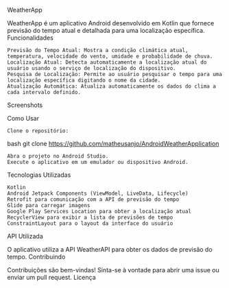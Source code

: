 WeatherApp

WeatherApp é um aplicativo Android desenvolvido em Kotlin que fornece previsão do tempo atual e detalhada para uma localização específica.
Funcionalidades

    Previsão do Tempo Atual: Mostra a condição climática atual, temperatura, velocidade do vento, umidade e probabilidade de chuva.
    Localização Atual: Detecta automaticamente a localização atual do usuário usando o serviço de localização do dispositivo.
    Pesquisa de Localização: Permite ao usuário pesquisar o tempo para uma localização específica digitando o nome da cidade.
    Atualização Automática: Atualiza automaticamente os dados do clima a cada intervalo definido.

Screenshots

    
Como Usar

    Clone o repositório:

bash git clone https://github.com/matheusanjo/AndroidWeatherApplication

    Abra o projeto no Android Studio.
    Execute o aplicativo em um emulador ou dispositivo Android.

Tecnologias Utilizadas

    Kotlin
    Android Jetpack Components (ViewModel, LiveData, Lifecycle)
    Retrofit para comunicação com a API de previsão do tempo
    Glide para carregar imagens
    Google Play Services Location para obter a localização atual
    RecyclerView para exibir a lista de previsões de tempo
    ConstraintLayout para o layout da interface do usuário

API Utilizada

O aplicativo utiliza a API WeatherAPI para obter os dados de previsão do tempo.
Contribuindo

Contribuições são bem-vindas! Sinta-se à vontade para abrir uma issue ou enviar um pull request.
Licença
